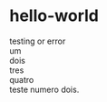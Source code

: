 # hello-world

testing or error
  <br> um 
    <br> dois 
      <br> tres 
        <br> quatro 
          <br> teste numero dois.
  <br>
